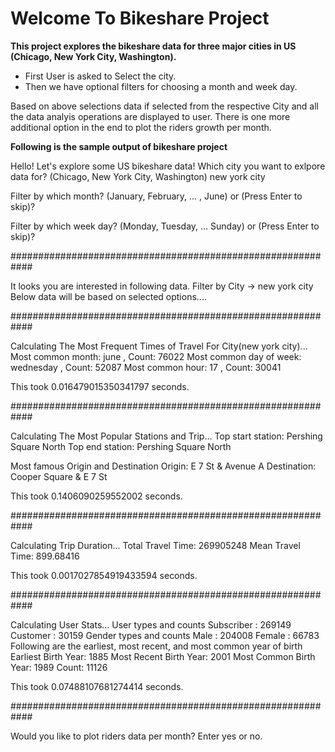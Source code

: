 # Welcome To Bikeshare Project
**This project explores the bikeshare data for three major cities in US (Chicago, New York City, Washington).**
- First User is asked to Select the city.
- Then we have optional filters for choosing a month and week day.

Based on above selections data if selected from the respective City and all the data analyis operations are displayed to user.
There is one more additional option in the end to plot the riders growth per month.

**Following is the sample output of bikeshare project**

Hello! Let's explore some US bikeshare data!
Which city you want to exlpore data for? (Chicago, New York City, Washington)
new york city

Filter by which month? (January, February, ... , June) or (Press Enter to skip)?


Filter by which week day? (Monday, Tuesday, ... Sunday) or (Press Enter to skip)?

############################################################

It looks you are interested in following data.
Filter by City ->  new york city
Below data will be based on selected options....

############################################################

Calculating The Most Frequent Times of Travel For City(new york city)...
Most common month:  june , Count:  76022
Most common day of week:  wednesday , Count:  52087
Most common hour:  17 , Count:  30041

This took 0.016479015350341797 seconds.

############################################################

Calculating The Most Popular Stations and Trip...
Top start station:  Pershing Square North
Top end station:  Pershing Square North

Most famous Origin and Destination
Origin:  E 7 St & Avenue A
Destination:  Cooper Square & E 7 St

This took 0.1406090259552002 seconds.

############################################################

Calculating Trip Duration...
Total Travel Time:  269905248
Mean Travel Time:  899.68416

This took 0.0017027854919433594 seconds.

############################################################

Calculating User Stats...
User types and counts
Subscriber : 269149
Customer : 30159
Gender types and counts
Male : 204008
Female : 66783
Following are the earliest, most recent, and most common year of birth
Earliest Birth Year: 1885
Most Recent Birth Year: 2001
Most Common Birth Year: 1989 Count:  11126

This took 0.07488107681274414 seconds.

############################################################

Would you like to plot riders data per month? Enter yes or no.
